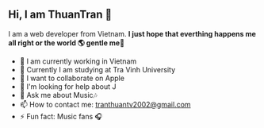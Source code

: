 ## Hi, I am ThuanTran 👋
I am a web developer from Vietnam.
**I just hope that everthing happens me all right or the world 🌎 gentle me🤗**

- 🔭 I am currently working in Vietnam
- 🌱 Currently I am studying at Tra Vinh University
- 👯 I want to collaborate on Apple
- 🤔 I'm looking for help about J
- 💬 Ask me about Music️🎶
- 📫 How to contact me: tranthuantv2002@gmail.com
- ⚡ Fun fact: Music fans️ 🎧
